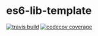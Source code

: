 # es6-lib-template

[![travis build](https://img.shields.io/travis/danilorossi/es6-lib-template.svg?style=flat-square)](https://travis-ci.org/danilorossi/es6-lib-template)
[![codecov coverage](https://img.shields.io/codecov/c/github/danilorossi/es6-lib-template.svg?style=flat-square)](https://codecov.io/github/danilorossi/es6-lib-template)

